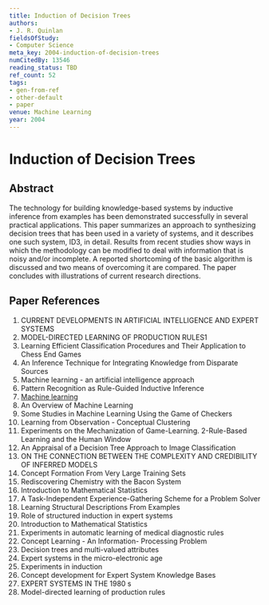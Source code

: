 ```yaml
---
title: Induction of Decision Trees
authors:
- J. R. Quinlan
fieldsOfStudy:
- Computer Science
meta_key: 2004-induction-of-decision-trees
numCitedBy: 13546
reading_status: TBD
ref_count: 52
tags:
- gen-from-ref
- other-default
- paper
venue: Machine Learning
year: 2004
---
```


# Induction of Decision Trees

## Abstract

The technology for building knowledge-based systems by inductive inference from examples has been demonstrated successfully in several practical applications. This paper summarizes an approach to synthesizing decision trees that has been used in a variety of systems, and it describes one such system, ID3, in detail. Results from recent studies show ways in which the methodology can be modified to deal with information that is noisy and/or incomplete. A reported shortcoming of the basic algorithm is discussed and two means of overcoming it are compared. The paper concludes with illustrations of current research directions.

## Paper References

1. CURRENT DEVELOPMENTS IN ARTIFICIAL INTELLIGENCE AND EXPERT SYSTEMS
2. MODEL-DIRECTED LEARNING OF PRODUCTION RULES1
3. Learning Efficient Classification Procedures and Their Application to Chess End Games
4. An Inference Technique for Integrating Knowledge from Disparate Sources
5. Machine learning - an artificial intelligence approach
6. Pattern Recognition as Rule-Guided Inductive Inference
7. [Machine learning](1996-machine-learning)
8. An Overview of Machine Learning
9. Some Studies in Machine Learning Using the Game of Checkers
10. Learning from Observation - Conceptual Clustering
11. Experiments on the Mechanization of Game-Learning. 2-Rule-Based Learning and the Human Window
12. An Appraisal of a Decision Tree Approach to Image Classification
13. ON THE CONNECTION BETWEEN THE COMPLEXITY AND CREDIBILITY OF INFERRED MODELS
14. Concept Formation From Very Large Training Sets
15. Rediscovering Chemistry with the Bacon System
16. Introduction to Mathematical Statistics
17. A Task-Independent Experience-Gathering Scheme for a Problem Solver
18. Learning Structural Descriptions From Examples
19. Role of structured induction in expert systems
20. Introduction to Mathematical Statistics
21. Experiments in automatic learning of medical diagnostic rules
22. Concept Learning - An Information- Processing Problem
23. Decision trees and multi-valued attributes
24. Expert systems in the micro-electronic age
25. Experiments in induction
26. Concept development for Expert System Knowledge Bases
27. EXPERT SYSTEMS IN THE 1980 s
28. Model-directed learning of production rules
